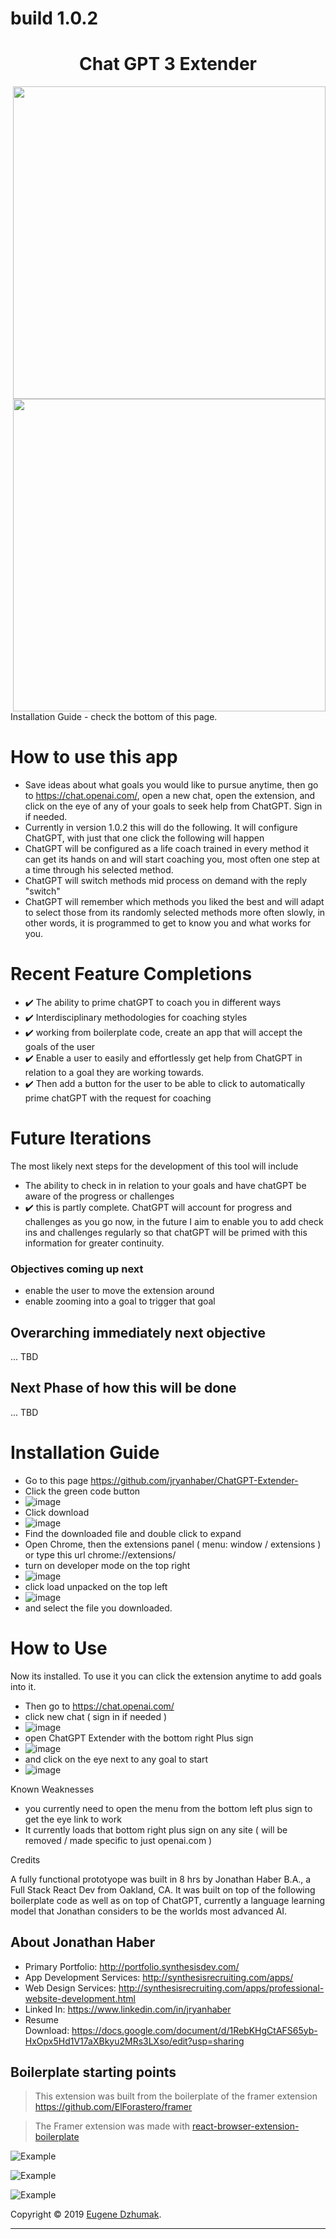 # build 1.0.2

<h1 align="center">Chat GPT 3 Extender</h1>

<img src="https://user-images.githubusercontent.com/167328/210121907-e2f2411a-8c35-47a2-b67a-2764c473ce20.png" width=500 align=right>
<img src="https://user-images.githubusercontent.com/167328/210121940-1d4c0491-3cda-45fe-91b9-660a6a0759d0.png" width=500 align=right>

Installation Guide - check the bottom of this page. 

# How to use this app

- Save ideas about what goals you would like to pursue anytime, then go to https://chat.openai.com/, open a new chat, open the extension, and click on the eye of any of your goals to seek help from ChatGPT. Sign in if needed.
- Currently in version 1.0.2 this will do the following. It will configure ChatGPT, with just that one click the following will happen
- ChatGPT will be configured as a life coach trained in every method it can get its hands on and will start coaching you, most often one step at a time through his selected method.
- ChatGPT will switch methods mid process on demand with the reply "switch"
- ChatGPT will remember which methods you liked the best and will adapt to select those from its randomly selected methods more often slowly, in other words, it is programmed to get to know you and what works for you.

# Recent Feature Completions

- ✔️ The ability to prime chatGPT to coach you in different ways
- ✔️ Interdisciplinary methodologies for coaching styles
- ✔️ working from boilerplate code, create an app that will accept the goals of the user
- ✔️ Enable a user to easily and effortlessly get help from ChatGPT in relation to a goal they are working towards.
- ✔️ Then add a button for the user to be able to click to automatically prime chatGPT with the request for coaching

# Future Iterations

The most likely next steps for the development of this tool will include

- The ability to check in in relation to your goals and have chatGPT be aware of the progress or challenges
- ✔️ this is partly complete. ChatGPT will account for progress and challenges as you go now, in the future I aim to enable you to add check ins and challenges regularly so that chatGPT will be primed with this information for greater continuity.

### Objectives coming up next

- enable the user to move the extension around
- enable zooming into a goal to trigger that goal

## Overarching immediately next objective

... TBD

## Next Phase of how this will be done

... TBD

# Installation Guide

- Go to this page https://github.com/jryanhaber/ChatGPT-Extender- 
- Click the green code button 
- ![image](https://user-images.githubusercontent.com/167328/210126346-cd579dfd-6a71-43c5-b7fb-3f4c5003f93b.png)
- Click download
- ![image](https://user-images.githubusercontent.com/167328/210126354-033a071c-f2ce-4554-a445-4fd5ffcdfb67.png)
- Find the downloaded file and double click to expand
- Open Chrome, then the extensions panel ( menu: window / extensions ) or type this url chrome://extensions/
- turn on developer mode on the top right 
- ![image](https://user-images.githubusercontent.com/167328/210126395-6000414e-8170-43ff-b4e1-22ccf17ffe81.png)
- click load unpacked on the top left
- ![image](https://user-images.githubusercontent.com/167328/210126402-7b85526b-a8bc-486a-8cad-9bef63401536.png)
- and select the file you downloaded. 

# How to Use
Now its installed.  To use it you can click the extension anytime to add goals into it. 
- Then go to https://chat.openai.com/
- click new chat ( sign in if needed ) 
- ![image](https://user-images.githubusercontent.com/167328/210126416-bac9c566-a349-44ca-b15b-d29914a7c589.png)
- open ChatGPT Extender with the bottom right Plus sign 
- ![image](https://user-images.githubusercontent.com/167328/210126426-d5991b01-d9b6-45ea-bb10-10f73bd78154.png)
- and click on the eye next to any goal to start 
- ![image](https://user-images.githubusercontent.com/167328/210126430-daffb448-4d9f-4225-8a69-835d3140476a.png)

Known Weaknesses
 - you currently need to open the menu from the bottom left plus sign to get the eye link to work
 - It currently loads that bottom right plus sign on any site ( will be removed / made specific to just openai.com ) 


Credits

A fully functional prototyope was built in 8 hrs by Jonathan Haber B.A., a Full Stack React Dev from Oakland, CA. It was built on top of the following boilerplate code as well as on top of ChatGPT, currently a language learning model that Jonathan considers to be the worlds most advanced AI.

## About Jonathan Haber

- Primary Portfolio: http://portfolio.synthesisdev.com/
- App Development Services: http://synthesisrecruiting.com/apps/
- Web Design Services: http://synthesisrecruiting.com/apps/professional-website-development.html
- Linked In: https://www.linkedin.com/in/jryanhaber
- Resume Download: https://docs.google.com/document/d/1RebKHgCtAFS65yb-HxOpx5Hd1V17aXBkyu2MRs3LXso/edit?usp=sharing

## Boilerplate starting points

> This extension was built from the boilerplate of the framer extension https://github.com/ElForastero/framer

> The Framer extension was made with [react-browser-extension-boilerplate](https://github.com/ElForastero/react-browser-extension-boilerplate)

![Example](example.gif)

![Example](screenshot-dark.png)

![Example](screenshot-options.png)

Copyright © 2019 [Eugene Dzhumak](https://github.com/ElForastero).

---
